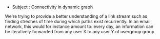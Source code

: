 * Subject : Connectivity in dynamic graph

We're trying to provide a better understanding of a link stream such as finding streches of time during which paths exist recurrently.
In an email network, this would for instance amount to: every day, an information can be iteratively forwarded from any user X to
any user Y of usergroup group.
